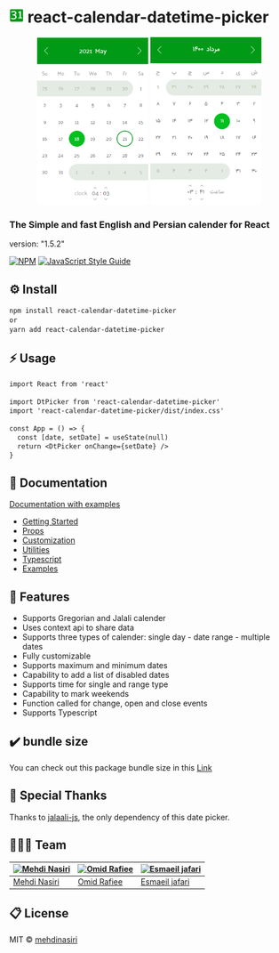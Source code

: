 # <img src="./website/public/favicon/android-chrome-96x96.png?raw=true" width="26" height="auto" > react-calendar-datetime-picker

<p align="center">
<img src="./website/public/image/react-datetime-picker.png?raw=true" width="200" height="auto" >
<img src="./website/public/image/react-datetime-picker-jalali.png?raw=true" width="200" height="auto" >
</p>

### The Simple and fast English and Persian calender for React

version: "1.5.2"

[![NPM](https://img.shields.io/npm/v/react-calendar-datetime-picker.svg)](https://www.npmjs.com/package/react-calendar-datetime-picker) [![JavaScript Style Guide](https://img.shields.io/badge/code_style-standard-brightgreen.svg)](https://standardjs.com)

## ⚙️ Install

```bash
npm install react-calendar-datetime-picker
or
yarn add react-calendar-datetime-picker

```

## ⚡️ Usage

```tsx
import React from 'react'

import DtPicker from 'react-calendar-datetime-picker'
import 'react-calendar-datetime-picker/dist/index.css'

const App = () => {
  const [date, setDate] = useState(null)
  return <DtPicker onChange={setDate} />
}
```

## 📄 Documentation

[Documentation with examples](https://mmehdinasiri.github.io/react-calendar-datetime-picker/)

- [Getting Started](https://mmehdinasiri.github.io/react-calendar-datetime-picker/docs/get-started)
- [Props](https://mmehdinasiri.github.io/react-calendar-datetime-picker/docs/props)
- [Customization](https://mmehdinasiri.github.io/react-calendar-datetime-picker/docs/customization)
- [Utilities](https://mmehdinasiri.github.io/react-calendar-datetime-picker/docs/utilities)
- [Typescript](https://mmehdinasiri.github.io/react-calendar-datetime-picker/docs/typescript)
- [Examples](https://mmehdinasiri.github.io/react-calendar-datetime-picker/docs/examples)

## 🎯 Features

- Supports Gregorian and Jalali calender
- Uses context api to share data
- Supports three types of calender: single day - date range - multiple dates
- Fully customizable
- Supports maximum and minimum dates
- Capability to add a list of disabled dates
- Supports time for single and range type
- Capability to mark weekends
- Function called for change, open and close events
- Supports Typescript

## ✔️ bundle size

You can check out this package bundle size in this [Link](https://bundlephobia.com/result?p=react-calendar-datetime-picker@1.5.1)

## 🙇 Special Thanks

Thanks to [jalaali-js](https://github.com/jalaali/jalaali-js), the only dependency of this date picker.

## 👨🏽‍💻 Team

| [![Mehdi Nasiri](https://avatars.githubusercontent.com/u/24561712?v=3&s=144)](https://github.com/mmehdinasiri) | [![Omid Rafiee](https://avatars.githubusercontent.com/u/25098596?v=3&s=144)](https://github.com/OmidRafiee) | [![Esmaeil jafari](https://avatars.githubusercontent.com/u/40715465?v=3&s=144)](https://github.com/pokerface71) |
| -------------------------------------------------------------------------------------------------------------- | ----------------------------------------------------------------------------------------------------------- | --------------------------------------------------------------------------------------------------------------- |
| [Mehdi Nasiri ](https://github.com/iharsh234)                                                                  | [Omid Rafiee](https://github.com/OmidRafiee)                                                                | [Esmaeil jafari](https://github.com/pokerface71)                                                                |

## 📋 License

MIT © [mehdinasiri](https://github.com/mehdinasiri)
